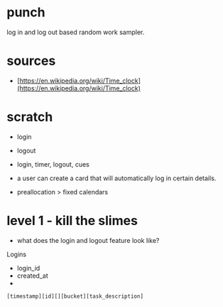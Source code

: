 # punch

log in and log out based random work sampler.

# sources
- [https://en.wikipedia.org/wiki/Time_clock](https://en.wikipedia.org/wiki/Time_clock)

# scratch
- login
- logout
- login, timer, logout, cues
- a user can create a card that will automatically log in certain details.

- preallocation > fixed calendars

# level 1 - kill the slimes

* what does the login and logout feature look like?

Logins
- login_id
- created_at
- 

```
[timestamp][id][][bucket][task_description]
  
```


